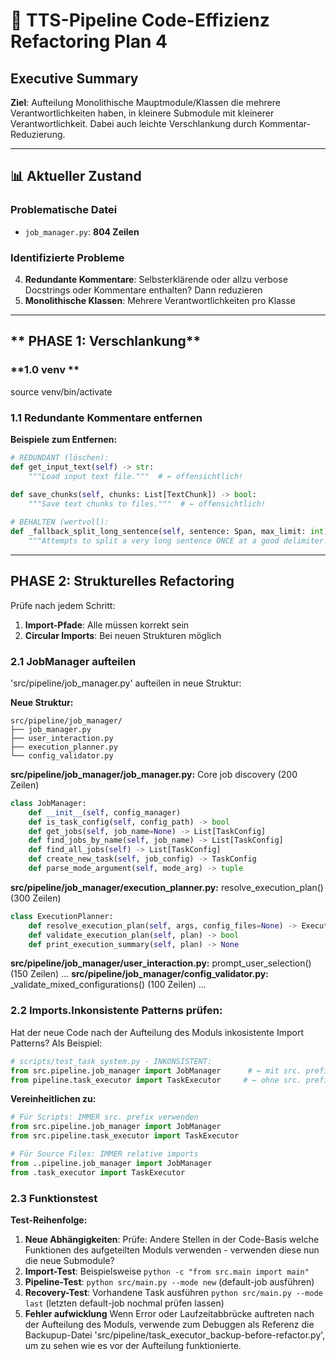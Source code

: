 # 🎯 **TTS-Pipeline Code-Effizienz Refactoring Plan 4**

## **Executive Summary**

**Ziel**: Aufteilung Monolithische Mauptmodule/Klassen die mehrere Verantwortlichkeiten haben, in kleinere Submodule mit kleinerer Verantwortlichkeit. Dabei auch leichte Verschlankung durch Kommentar-Reduzierung.

---

## **📊 Aktueller Zustand**

### **Problematische Datei**
- `job_manager.py`: **804 Zeilen** 

### **Identifizierte Probleme**
4. **Redundante Kommentare**: Selbsterklärende oder allzu verbose Docstrings oder Kommentare enthalten? Dann reduzieren
5. **Monolithische Klassen**: Mehrere Verantwortlichkeiten pro Klasse

---

## ** PHASE 1: Verschlankung**

### **1.0 venv **
source venv/bin/activate

### **1.1 Redundante Kommentare entfernen**

**Beispiele zum Entfernen:**
```python
# REDUNDANT (löschen):
def get_input_text(self) -> str:
    """Load input text file."""  # ← offensichtlich!
    
def save_chunks(self, chunks: List[TextChunk]) -> bool:
    """Save text chunks to files."""  # ← offensichtlich!

# BEHALTEN (wertvoll):
def _fallback_split_long_sentence(self, sentence: Span, max_limit: int) -> List[str]:
    """Attempts to split a very long sentence ONCE at a good delimiter..."""  # ← erklärt Algorithmus
```
---

## **PHASE 2: Strukturelles Refactoring**

Prüfe nach jedem Schritt:
1. **Import-Pfade**: Alle müssen korrekt sein 
2. **Circular Imports**: Bei neuen Strukturen möglich


### **2.1 JobManager aufteilen**

'src/pipeline/job_manager.py' aufteilen in neue Struktur:

**Neue Struktur:**
```
src/pipeline/job_manager/
├── job_manager.py               
├── user_interaction.py         
├── execution_planner.py         
└── config_validator.py          
```

**src/pipeline/job_manager/job_manager.py:**
Core job discovery (200 Zeilen)
```python
class JobManager:
    def __init__(self, config_manager)
    def is_task_config(self, config_path) -> bool
    def get_jobs(self, job_name=None) -> List[TaskConfig]
    def find_jobs_by_name(self, job_name) -> List[TaskConfig]
    def find_all_jobs(self) -> List[TaskConfig]
    def create_new_task(self, job_config) -> TaskConfig
    def parse_mode_argument(self, mode_arg) -> tuple
```

**src/pipeline/job_manager/execution_planner.py:**
resolve_execution_plan() (300 Zeilen)
```python
class ExecutionPlanner:
    def resolve_execution_plan(self, args, config_files=None) -> ExecutionPlan
    def validate_execution_plan(self, plan) -> bool
    def print_execution_summary(self, plan) -> None
```
**src/pipeline/job_manager/user_interaction.py:**
prompt_user_selection() (150 Zeilen)
...
**src/pipeline/job_manager/config_validator.py:**
_validate_mixed_configurations() (100 Zeilen)
...


### **2.2 Imports.Inkonsistente Patterns prüfen:**

Hat der neue Code nach der Aufteilung des Moduls inkosistente Import Patterns? 
Als Beispiel:

```python
# scripts/test_task_system.py - INKONSISTENT:
from src.pipeline.job_manager import JobManager      # ← mit src. prefix
from pipeline.task_executor import TaskExecutor     # ← ohne src. prefix
```

**Vereinheitlichen zu:**
```python
# Für Scripts: IMMER src. prefix verwenden
from src.pipeline.job_manager import JobManager
from src.pipeline.task_executor import TaskExecutor

# Für Source Files: IMMER relative imports
from ..pipeline.job_manager import JobManager
from .task_executor import TaskExecutor
```


### **2.3 Funktionstest**

**Test-Reihenfolge:**
1. **Neue Abhängigkeiten**: Prüfe: Andere Stellen in der Code-Basis welche Funktionen des aufgeteilten Moduls verwenden - verwenden diese nun die neue Submodule?
2. **Import-Test**: Beispielsweise `python -c "from src.main import main"`
3. **Pipeline-Test**: `python src/main.py --mode new` (default-job ausführen)
4. **Recovery-Test**: Vorhandene Task ausführen `python src/main.py --mode last` (letzten default-job nochmal prüfen lassen)
5. **Fehler aufwicklung** Wenn Error oder Laufzeitabbrücke auftreten nach der Aufteilung des Moduls, verwende zum Debuggen als Referenz die Backupup-Datei 'src/pipeline/task_executor_backup-before-refactor.py', um zu sehen wie es vor der Aufteilung funktionierte.
